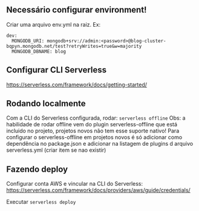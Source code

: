 ## Necessário configurar environment!

Criar uma arquivo env.yml na raiz. Ex:

```
dev:
  MONGODB_URI: mongodb+srv://admin:<password>@blog-cluster-bqpyn.mongodb.net/test?retryWrites=true&w=majority
  MONGODB_DBNAME: blog
```

## Configurar CLI Serverless

https://serverless.com/framework/docs/getting-started/

## Rodando localmente

Com a CLI do Serverless configurada, rodar:
`serverless offline`
Obs: a habilidade de rodar offline vem do plugin serverless-offline que está incluido no projeto, projetos novos não tem esse suporte nativo!
Para configurar o serverless-offline em projetos novos é só adicionar como dependência no package.json e adicionar na listagem de plugins d arquivo serverless.yml (criar item se nao existir)

## Fazendo deploy

Configurar conta AWS e vincular na CLI do Serverless:
https://serverless.com/framework/docs/providers/aws/guide/credentials/

Executar `serverless deploy`

